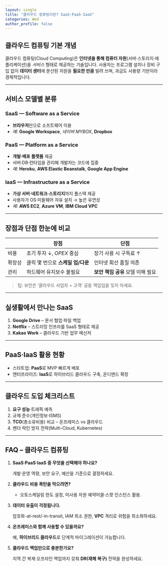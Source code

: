 ```yaml
---
layout: single
title: "클라우드 컴퓨팅이란? SaaS·PaaS·IaaS"
categories: Wed
author_profile: false
---
```


## 클라우드 컴퓨팅 기본 개념

클라우드 컴퓨팅(Cloud Computing)은 **인터넷을 통해 컴퓨터 자원**(서버·스토리지·애플리케이션)을 *서비스* 형태로 제공하는 기술입니다. 사용자는 프로그램 설치나 장비 구입 없이 **데이터 센터**에 분산된 자원을 **필요한 만큼** 빌려 쓰며, 과금도 사용량 기반이라 경제적입니다.

------

## 서비스 모델별 분류

### SaaS — Software as a Service

- **브라우저**만으로 소프트웨어 이용
- *예:* **Google Workspace**, *네이버 MYBOX*, **Dropbox**

### PaaS — Platform as a Service

- **개발‧배포 플랫폼** 제공
- 서버·DB·런타임을 관리해 개발자는 코드에 집중
- *예:* **Heroku**, **AWS Elastic Beanstalk**, **Google App Engine**

### IaaS — Infrastructure as a Service

- **가상 서버·네트워크·스토리지**까지 풀스택 제공
- 사용자가 OS·미들웨어 자유 설치 → 높은 유연성
- *예:* **AWS EC2**, **Azure VM**, **IBM Cloud VPC**

------

## 장점과 단점 한눈에 비교

|        | **장점**                          | **단점**                          |
| ------ | --------------------------------- | --------------------------------- |
| 비용   | 초기 투자 ↓, *OPEX* 중심          | 장기 사용 시 구독료 ↑             |
| 확장성 | 클릭 몇 번으로 **스케일 업/다운** | 인터넷 회선 품질 의존             |
| 관리   | 하드웨어 유지보수 불필요          | **보안 책임 공유** 모델 이해 필요 |

> 팁: 보안은 ‘클라우드 사업자 + 고객’ 공동 책임임을 잊지 마세요.

------

## 실생활에서 만나는 SaaS

1. **Google Drive** – 문서 협업·파일 백업
2. **Netflix** – 스트리밍 인프라를 SaaS 형태로 제공
3. **Kakao Work** – 클라우드 기반 업무 메신저

------

## PaaS·IaaS 활용 현황

- 스타트업: **PaaS**로 MVP 빠르게 배포
- 엔터프라이즈: **IaaS**로 하이브리드 클라우드 구축, 온디맨드 확장

------

## 클라우드 도입 체크리스트

1. **요구 성능**·트래픽 예측
2. 규제 준수(개인정보·ISMS)
3. **TCO**(총소유비용) 비교 – 온프레미스 vs 클라우드
4. 벤더 락인 방지 전략(Multi-Cloud, Kubernetes)

------

## FAQ – 클라우드 컴퓨팅

1. **SaaS·PaaS·IaaS 중 무엇을 선택해야 하나요?**

   개발·운영 역량, 보안 요구, 예산을 기준으로 결정하세요.

2. **클라우드 비용 폭탄을 막으려면?**

   - 오토스케일링 한도 설정, 미사용 자원 예약어클·스팟 인스턴스 활용.

3. **데이터 유출이 걱정됩니다.**

   암호화-at-rest/-in-transit, IAM 최소 권한, **VPC** 격리로 위험을 최소화하세요.

4. **온프레미스와 함께 사용할 수 있을까요?**

   예, **하이브리드 클라우드**로 단계적 마이그레이션이 가능합니다.

5. **클라우드 백업만으로 충분한가요?**

   지역 간 복제·오프라인 백업까지 갖춰 **DR(재해 복구)** 전략을 완성하세요.
